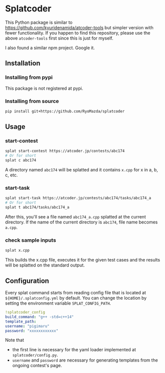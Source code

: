 # Splatcoder
This Python package is similar to https://github.com/kyuridenamida/atcoder-tools but simpler version with fewer functionality.
If you happen to find this repository, please use the above `atcoder-tools` first since this is just for myself.

I also found a similar npm project. Google it.

## Installation
### Installing from pypi
This package is not registered at pypi.

### Installing from source
```sh
pip install git+https://github.com/RyoMazda/splatcoder
```

## Usage
### start-contest
```sh
splat start-contest https://atcoder.jp/contests/abc174
# Or for short
splat c abc174
```

A directory named `abc174` will be splatted and it contains `x.cpp` for x in a, b, c, etc.

### start-task
```sh
splat start-task https://atcoder.jp/contests/abc174/tasks/abc174_a
# Or for short
splat t abc174/tasks/abc174_a
```

After this, you'll see a file named `abc174_a.cpp` splatted at the current directory.
If the name of the current directory is `abc174`, file name becomes `a.cpp`.


### check sample inputs
```sh
splat x.cpp
```

This builds the x.cpp file, executes it for the given test cases and the results will be splatted on the standard output.


## Configuration
Every splat command starts from reading config file that is located at `${HOME}/.splatconfig.yml` by default.
You can change the location by setting the environment variable `SPLAT_CONFIG_PATH`.

```yml
!splatcoder_config
build_command: "g++ -std=c++14"
template_path:
username: "pigimaru"
password: "xxxxxxxxxxxx"
```

Note that
* the first line is necessary for the yaml loader implemented at `splatcoder/config.py`.
* `username` and `password` are necessary for generating templates from the ongoing contest's page.
